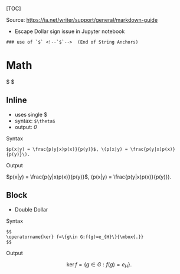 [TOC]

Source: https://ia.net/writer/support/general/markdown-guide

- Escape Dollar sign issue in Jupyter notebook
```
### use of `$` <!--`$`-->  (End of String Anchors)
```

# Math

<span>$ $</span>

## Inline
- uses single \$
- syntax: `$\theta$`
- output: $\theta$


Syntax

```
$p(x|y) = \frac{p(y|x)p(x)}{p(y)}$, \(p(x|y) = \frac{p(y|x)p(x)}{p(y)}\).
```

Output

$p(x|y) = \frac{p(y|x)p(x)}{p(y)}$, \(p(x|y) = \frac{p(y|x)p(x)}{p(y)}\).


## Block
- Double Dollar

Syntax

```
$$
\operatorname{ker} f=\{g\in G:f(g)=e_{H}\}{\mbox{.}}
$$
```

Output

$$
\operatorname{ker} f=\{g\in G:f(g)=e_{H}\}{\mbox{.}}
$$


